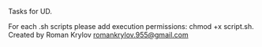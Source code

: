 Tasks for UD.


For each .sh scripts please add execution permissions: chmod +x script.sh.
Created by Roman Krylov romankrylov.955@gmail.com
